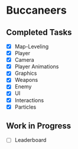 # Buccaneers

## Completed Tasks
- [x] Map-Leveling  
- [x] Player  
- [x] Camera  
- [x] Player Animations  
- [x] Graphics  
- [x] Weapons  
- [x] Enemy
- [x] UI
- [x] Interactions
- [x] Particles
      
## Work in Progress
- [ ] Leaderboard
      
